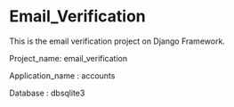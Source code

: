 # Email_Verification
 This is the email verification project on Django Framework.

 Project_name: email_verification

 Application_name : accounts

 Database : dbsqlite3
 
